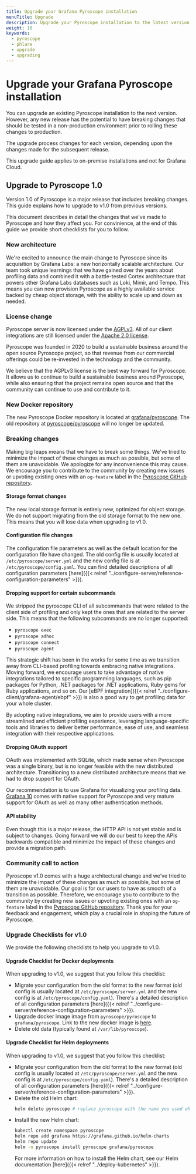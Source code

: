 ```yaml
---
title: Upgrade your Grafana Pyroscope installation
menuTitle: Upgrade
description: Upgrade your Pyroscope installation to the latest version.
weight: 10
keywords:
  - pyroscope
  - phlare
  - upgrade
  - upgrading
---
```


# Upgrade your Grafana Pyroscope installation

You can upgrade an existing Pyroscope installation to the next version.
However, any new release has the potential to have breaking changes that should be tested in a non-production environment prior to rolling these changes to production.

The upgrade process changes for each version, depending upon the changes made for the subsequent release.

This upgrade guide applies to on-premise installations and not for Grafana Cloud.

## Upgrade to Pyroscope 1.0

Version 1.0 of Pyroscope is a major release that includes breaking changes.
This guide explains how to upgrade to v1.0 from previous versions.

This document describes in detail the changes that we've made to Pyroscope and how they affect you. For convinience, at the end of this guide we provide short checklists for you to follow.

### New architecture

We're excited to announce the main change to Pyroscope since its acquisition by Grafana Labs: a new horizontally scalable architecture.
Our team took unique learnings that we have gained over the years about profiling data and combined it with a battle-tested Cortex architecture that powers other Grafana Labs databases such as Loki, Mimir, and Tempo.
This means you can now provision Pyroscope as a highly available service backed by cheap object storage, with the ability to scale up and down as needed.

### License change

Pyroscope server is now licensed under the [AGPLv3](https://opensource.org/license/agpl-v3/). All of our client integrations are still licensed under the [Apache 2.0 license](https://opensource.org/license/apache-2-0/).

Pyroscope was founded in 2020 to build a sustainable business around the open source Pyroscope project, so that revenue from our commercial offerings could be re-invested in the technology and the community.

We believe that the AGPLv3 license is the best way forward for Pyroscope. It allows us to continue to build a sustainable business around Pyroscope, while also ensuring that the project remains open source and that the community can continue to use and contribute to it.

### New Docker repository

The new Pyroscope Docker repository is located at [grafana/pyroscope](https://hub.docker.com/r/grafana/pyroscope). The old repository at [pyroscope/pyroscope](https://hub.docker.com/r/pyroscope/pyroscope) will no longer be updated.

### Breaking changes

Making big leaps means that we have to break some things. We've tried to minimize the impact of these changes as much as possible, but some of them are unavoidable. We apologize for any inconvenience this may cause. We encourage you to contribute to the community by creating new issues or upvoting existing ones with an `og-feature` label in the [Pyroscope GitHub repository](https://github.com/grafana/pyroscope/labels/og-feature).

#### Storage format changes

The new local storage format is entirely new, optimized for object storage. We do not support migrating from the old storage format to the new one. This means that you will lose data when upgrading to v1.0.

#### Configuration file changes

The configuration file parameters as well as the default location for the configuration file have changed. The old config file is usually located at `/etc/pyroscope/server.yml` and the new config file is at `/etc/pyroscope/config.yaml`. You can find detailed descriptions of all configuration parameters [here]({{< relref "../configure-server/reference-configuration-parameters" >}}).

#### Dropping support for certain subcommands

We stripped the pyroscope CLI of all subcommands that were related to the client side of profiling and only kept the ones that are related to the server side. This means that the following subcommands are no longer supported:
* `pyroscope exec`
* `pyroscope adhoc`
* `pyroscope connect`
* `pyroscope agent`

This strategic shift has been in the works for some time as we transition away from CLI-based profiling towards embracing native integrations. Moving forward, we encourage users to take advantage of native integrations tailored to specific programming languages, such as pip packages for Python, .NET packages for .NET applications, Ruby gems for Ruby applications, and so on. Our [eBPF integration]({{< relref "../configure-client/grafana-agent/ebpf" >}}) is also a good way to get profiling data for your whole cluster.

By adopting native integrations, we aim to provide users with a more streamlined and efficient profiling experience, leveraging language-specific tools and libraries to deliver better performance, ease of use, and seamless integration with their respective applications.

#### Dropping OAuth support

OAuth was implemented with SQLite, which made sense when Pyroscope was a single binary, but is no longer feasible with the new distributed architecture. Transitioning to a new distributed architecture means that we had to drop support for OAuth.

Our recommendation is to use Grafana for visualizing your profiling data. [Grafana 10](/docs/grafana/latest/whatsnew/whats-new-in-v10-0/) comes with native support for Pyroscope and very mature support for OAuth as well as many other authentication methods.

#### API stability

Even though this is a major release, the HTTP API is not yet stable and is subject to changes. Going forward we will do our best to keep the APIs backwards compatible and minimize the impact of these changes and provide a migration path.

### Community call to action

Pyroscope v1.0 comes with a huge architectural change and we've tried to minimize the impact of these changes as much as possible, but some of them are unavoidable. Our goal is for our users to have as smooth of a transition as possible. Therefore, we encourage you to contribute to the community by creating new issues or upvoting existing ones with an `og-feature` label in the [Pyroscope GitHub repository](https://github.com/grafana/pyroscope/labels/og-feature). Thank you for your feedback and engagement, which play a crucial role in shaping the future of Pyroscope.


### Upgrade Checklists for v1.0

We provide the following checklists to help you upgrade to v1.0.

#### Upgrade Checklist for Docker deployments

When upgrading to v1.0, we suggest that you follow this checklist:
* Migrate your configuration from the old format to the new format (old config is usually located at `/etc/pyroscope/server.yml` and the new config is at `/etc/pyroscope/config.yaml`). There's a detailed description of all configuration parameters [here]({{< relref "../configure-server/reference-configuration-parameters" >}}).
* Upgrade docker image image from `pyroscope/pyroscope` to `grafana/pyroscope`. Link to the new docker image is [here](https://hub.docker.com/r/grafana/pyroscope).
* Delete old data (typically found at `/var/lib/pyroscope`).

#### Upgrade Checklist for Helm deployments

When upgrading to v1.0, we suggest that you follow this checklist:

* Migrate your configuration from the old format to the new format (old config is usually located at `/etc/pyroscope/server.yml` and the new config is at `/etc/pyroscope/config.yaml`). There's a detailed description of all configuration parameters [here]({{< relref "../configure-server/reference-configuration-parameters" >}}).
* Delete the old Helm chart:
  ```bash
  helm delete pyroscope # replace pyroscope with the name you used when installing the chart
  ```
* Install the new Helm chart:
  ```bash
  kubectl create namespace pyroscope
  helm repo add grafana https://grafana.github.io/helm-charts
  helm repo update
  helm -n pyroscope install pyroscope grafana/pyroscope
  ```
  For more information on how to install the Helm chart, see our Helm documentation [here]({{< relref "../deploy-kubernetes" >}}).

